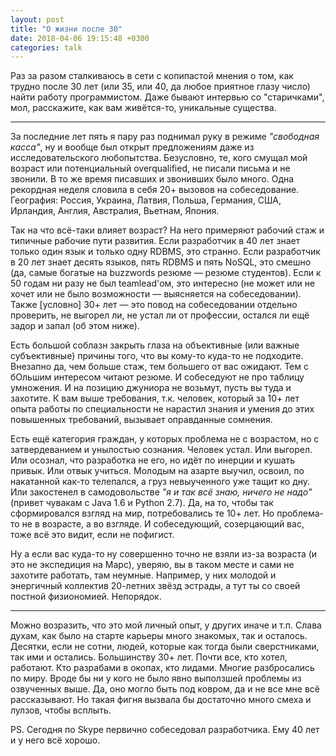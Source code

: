 ```yaml
---
layout: post
title: "О жизни после 30"
date: 2018-04-06 19:15:48 +0300
categories: talk
---
```

Раз за разом сталкиваюсь в сети с копипастой мнения о том, как трудно после 30 лет (или 35, или 40, да любое приятное глазу число) найти работу программистом. Даже бывают интервью со "старичками", мол, расскажите, как вам живётся-то, уникальные существа.

---

За последние лет пять я пару раз поднимал руку в режиме *"свободная касса"*, ну и вообще был открыт предложениям даже из исследовательского любопытства. Безусловно, те, кого смущал мой возраст или потенциальный overqualified, не писали письма и не звонили. В то же время писавших и звонивших было много. Одна рекордная неделя словила в себя 20+ вызовов на собеседование. География: Россия, Украина, Латвия, Польша, Германия, США, Ирландия, Англия, Австралия, Вьетнам, Япония.

Так на что всё-таки влияет возраст? На него примеряют рабочий стаж и типичные рабочие пути развития. Если разработчик в 40 лет знает только один язык и только одну RDBMS, это странно. Если разработчик в 20 лет знает десять языков, пять RDBMS и пять NoSQL, это смешно (да, самые богатые на buzzwords резюме — резюме студентов). Если к 50 годам ни разу не был teamlead'ом, это интересно (не может или не хочет или не было возможности — выясняется на собеседовании). Также [условно] 30+ лет — это повод на собеседовании отдельно проверить, не выгорел ли, не устал ли от профессии, остался ли ещё задор и запал (об этом ниже).

Есть большой соблазн закрыть глаза на объективные (или важные субъективные) причины того, что вы кому-то куда-то не подходите. Внезапно да, чем больше стаж, тем большего от вас ожидают. Тем с бОльшим интересом читают резюме. И собеседуют не про таблицу умножения. И на позицию джуниора не возьмут, пусть вы туда и захотите. К вам выше требования, т.к. человек, который за 10+ лет опыта работы по специальности не нарастил знания и умения до этих повышенных требований, вызывает оправданные сомнения.

Есть ещё категория граждан, у которых проблема не с возрастом, но с затвердеванием и унылостью сознания. Человек устал. Или выгорел. Или осознал, что разработка не его, но идёт по инерции и кушать привык. Или отвык учиться. Молодым на азарте выучил, освоил, по накатанной как-то телепался, а груз невыученного уже тащит ко дну. Или закостенел в самодовольстве *"я и так всё знаю, ничего не надо"* (привет чувакам с Java 1.6 и Python 2.7). Да, на то, чтобы так сформировался взгляд на мир, потребовались те 10+ лет. Но проблема-то не в возрасте, а во взгляде. И собеседующий, созерцающий вас, тоже всё это видит, если не пофигист.

Ну а если вас куда-то ну совершенно точно не взяли из-за возраста (и это не экспедиция на Марс), уверяю, вы в таком месте и сами не захотите работать, там неумные. Например, у них молодой и энергичный коллектив 20-летних звёзд эстрады, а тут ты со своей постной физиономией. Непорядок.

---

Можно возразить, что это мой личный опыт, у других иначе и т.п. Слава духам, как было на старте карьеры много знакомых, так и осталось. Десятки, если не сотни, людей, которые как тогда были сверстниками, так ими и остались. Большинству 30+ лет. Почти все, кто хотел, работают. Кто разрабами в окопах, кто лидами. Многие разбросались по миру. Вроде бы ни у кого не было явно выползшей проблемы из озвученных выше. Да, оно могло быть под ковром, да и не все мне всё рассказывают. Но такая фигня вызвала бы достаточно много смеха и лулзов, чтобы всплыть.

PS. Сегодня по Skype первично собеседовал разработчика. Ему 40 лет и у него всё хорошо.
